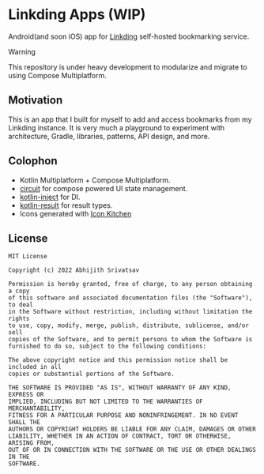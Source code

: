 # Linkding Apps (WIP)

Android(and soon iOS) app for [Linkding](https://github.com/sissbruecker/linkding) self-hosted
bookmarking service.

> [!WARNING]  
> This repository is under heavy development to modularize and migrate to using Compose
> Multiplatform.

## Motivation

This is an app that I built for myself to add and access bookmarks from my Linkding instance.
It is very much a playground to experiment with architecture, Gradle, libraries, patterns, API design, and more.

## Colophon

- Kotlin Multiplatform + Compose Multiplatform.
- [circuit](https://slackhq.github.io/circuit/) for compose powered UI state management.
- [kotlin-inject](https://github.com/evant/kotlin-inject) for DI.
- [kotlin-result](https://github.com/michaelbull/kotlin-result) for result types.
- Icons generated with [Icon Kitchen](https://icon.kitchen)

## License

```
MIT License

Copyright (c) 2022 Abhijith Srivatsav

Permission is hereby granted, free of charge, to any person obtaining a copy
of this software and associated documentation files (the "Software"), to deal
in the Software without restriction, including without limitation the rights
to use, copy, modify, merge, publish, distribute, sublicense, and/or sell
copies of the Software, and to permit persons to whom the Software is
furnished to do so, subject to the following conditions:

The above copyright notice and this permission notice shall be included in all
copies or substantial portions of the Software.

THE SOFTWARE IS PROVIDED "AS IS", WITHOUT WARRANTY OF ANY KIND, EXPRESS OR
IMPLIED, INCLUDING BUT NOT LIMITED TO THE WARRANTIES OF MERCHANTABILITY,
FITNESS FOR A PARTICULAR PURPOSE AND NONINFRINGEMENT. IN NO EVENT SHALL THE
AUTHORS OR COPYRIGHT HOLDERS BE LIABLE FOR ANY CLAIM, DAMAGES OR OTHER
LIABILITY, WHETHER IN AN ACTION OF CONTRACT, TORT OR OTHERWISE, ARISING FROM,
OUT OF OR IN CONNECTION WITH THE SOFTWARE OR THE USE OR OTHER DEALINGS IN THE
SOFTWARE.
```
